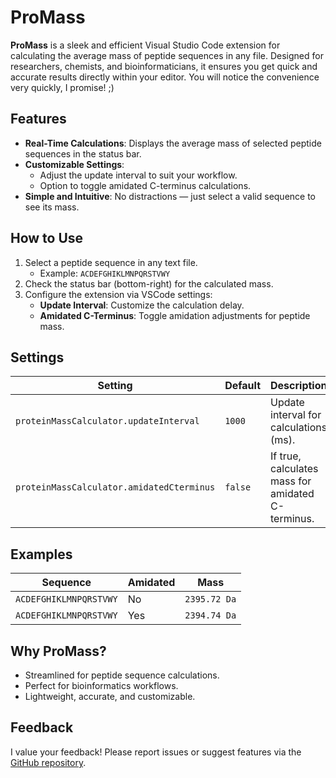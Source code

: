 # ProMass

**ProMass** is a sleek and efficient Visual Studio Code extension for calculating the average mass of peptide sequences in any file. Designed for researchers, chemists, and bioinformaticians, it ensures you get quick and accurate results directly within your editor. You will notice the convenience very quickly, I promise! ;)


## Features

- **Real-Time Calculations**: Displays the average mass of selected peptide sequences in the status bar.
- **Customizable Settings**:
  - Adjust the update interval to suit your workflow.
  - Option to toggle amidated C-terminus calculations.
- **Simple and Intuitive**: No distractions — just select a valid sequence to see its mass.


## How to Use

1. Select a peptide sequence in any text file.
   - Example: `ACDEFGHIKLMNPQRSTVWY`
2. Check the status bar (bottom-right) for the calculated mass.
3. Configure the extension via VSCode settings:
   - **Update Interval**: Customize the calculation delay.
   - **Amidated C-Terminus**: Toggle amidation adjustments for peptide mass.


## Settings

| Setting                                   | Default | Description                                       |
|-------------------------------------------|---------|---------------------------------------------------|
| `proteinMassCalculator.updateInterval`    | `1000`  | Update interval for calculations (ms).            |
| `proteinMassCalculator.amidatedCterminus` | `false` | If true, calculates mass for amidated C-terminus. |


## Examples

| Sequence                 | Amidated | Mass          |
|--------------------------|----------|---------------|
| `ACDEFGHIKLMNPQRSTVWY`   | No       | `2395.72 Da`  |
| `ACDEFGHIKLMNPQRSTVWY`   | Yes      | `2394.74 Da`  |


## Why ProMass?

- Streamlined for peptide sequence calculations.
- Perfect for bioinformatics workflows.
- Lightweight, accurate, and customizable.


## Feedback

I value your feedback! Please report issues or suggest features via the [GitHub repository](https://github.com/ulrichpabst/ProMass).
